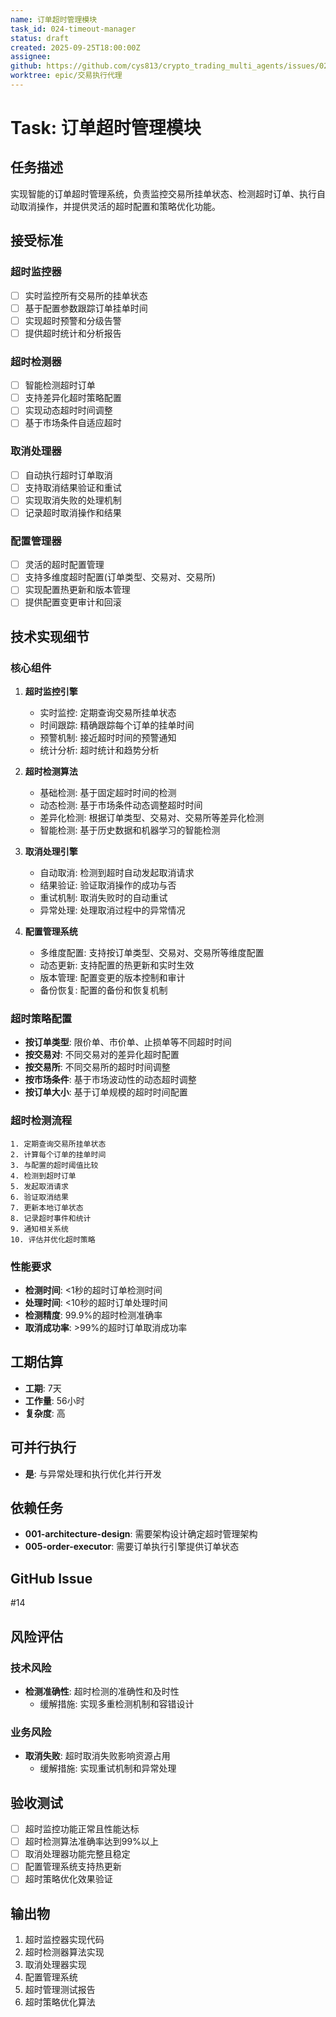 ```yaml
---
name: 订单超时管理模块
task_id: 024-timeout-manager
status: draft
created: 2025-09-25T18:00:00Z
assignee:
github: https://github.com/cys813/crypto_trading_multi_agents/issues/024
worktree: epic/交易执行代理
---
```


# Task: 订单超时管理模块

## 任务描述
实现智能的订单超时管理系统，负责监控交易所挂单状态、检测超时订单、执行自动取消操作，并提供灵活的超时配置和策略优化功能。

## 接受标准

### 超时监控器
- [ ] 实时监控所有交易所的挂单状态
- [ ] 基于配置参数跟踪订单挂单时间
- [ ] 实现超时预警和分级告警
- [ ] 提供超时统计和分析报告

### 超时检测器
- [ ] 智能检测超时订单
- [ ] 支持差异化超时策略配置
- [ ] 实现动态超时时间调整
- [ ] 基于市场条件自适应超时

### 取消处理器
- [ ] 自动执行超时订单取消
- [ ] 支持取消结果验证和重试
- [ ] 实现取消失败的处理机制
- [ ] 记录超时取消操作和结果

### 配置管理器
- [ ] 灵活的超时配置管理
- [ ] 支持多维度超时配置(订单类型、交易对、交易所)
- [ ] 实现配置热更新和版本管理
- [ ] 提供配置变更审计和回滚

## 技术实现细节

### 核心组件
1. **超时监控引擎**
   - 实时监控: 定期查询交易所挂单状态
   - 时间跟踪: 精确跟踪每个订单的挂单时间
   - 预警机制: 接近超时时间的预警通知
   - 统计分析: 超时统计和趋势分析

2. **超时检测算法**
   - 基础检测: 基于固定超时时间的检测
   - 动态检测: 基于市场条件动态调整超时时间
   - 差异化检测: 根据订单类型、交易对、交易所等差异化检测
   - 智能检测: 基于历史数据和机器学习的智能检测

3. **取消处理引擎**
   - 自动取消: 检测到超时自动发起取消请求
   - 结果验证: 验证取消操作的成功与否
   - 重试机制: 取消失败时的自动重试
   - 异常处理: 处理取消过程中的异常情况

4. **配置管理系统**
   - 多维度配置: 支持按订单类型、交易对、交易所等维度配置
   - 动态更新: 支持配置的热更新和实时生效
   - 版本管理: 配置变更的版本控制和审计
   - 备份恢复: 配置的备份和恢复机制

### 超时策略配置
- **按订单类型**: 限价单、市价单、止损单等不同超时时间
- **按交易对**: 不同交易对的差异化超时配置
- **按交易所**: 不同交易所的超时时间调整
- **按市场条件**: 基于市场波动性的动态超时调整
- **按订单大小**: 基于订单规模的超时时间配置

### 超时检测流程
```
1. 定期查询交易所挂单状态
2. 计算每个订单的挂单时间
3. 与配置的超时阈值比较
4. 检测到超时订单
5. 发起取消请求
6. 验证取消结果
7. 更新本地订单状态
8. 记录超时事件和统计
9. 通知相关系统
10. 评估并优化超时策略
```

### 性能要求
- **检测时间**: <1秒的超时订单检测时间
- **处理时间**: <10秒的超时订单处理时间
- **检测精度**: 99.9%的超时检测准确率
- **取消成功率**: >99%的超时订单取消成功率

## 工期估算
- **工期**: 7天
- **工作量**: 56小时
- **复杂度**: 高

## 可并行执行
- **是**: 与异常处理和执行优化并行开发

## 依赖任务
- **001-architecture-design**: 需要架构设计确定超时管理架构
- **005-order-executor**: 需要订单执行引擎提供订单状态

## GitHub Issue
#14

## 风险评估

### 技术风险
- **检测准确性**: 超时检测的准确性和及时性
  - 缓解措施: 实现多重检测机制和容错设计

### 业务风险
- **取消失败**: 超时取消失败影响资源占用
  - 缓解措施: 实现重试机制和异常处理

## 验收测试
- [ ] 超时监控功能正常且性能达标
- [ ] 超时检测算法准确率达到99%以上
- [ ] 取消处理器功能完整且稳定
- [ ] 配置管理系统支持热更新
- [ ] 超时策略优化效果验证

## 输出物
1. 超时监控器实现代码
2. 超时检测器算法实现
3. 取消处理器实现
4. 配置管理系统
5. 超时管理测试报告
6. 超时策略优化算法